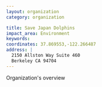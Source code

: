 ```yaml
---
layout: organization
category: organization

title: Save Japan Dolphins
impact_area: Environment
keywords: 
coordinates: 37.869553,-122.266487
address: |
  2150 Allston Way Suite 460
  Berkeley CA 94704
---
```

Organization's overview
